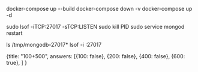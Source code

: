
docker-compose up --build
docker-compose down -v
docker-compose up -d 

sudo lsof -iTCP:27017 -sTCP:LISTEN
sudo kill PID
sudo service mongod restart


ls /tmp/mongodb-27017*
lsof -i :27017



{title: "100+500", 
  answers: [{100: false},
           {200: false},
           {400: false},
           {600: true},
          ] }